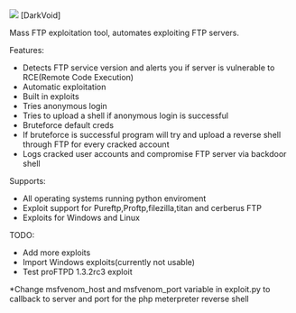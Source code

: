 <img src="https://github.com/darkseid-security/DarkVoid/blob/main/IMG/Screenshot%20at%202022-12-04%2005-17-11.png">
[DarkVoid]

Mass FTP exploitation tool, automates exploiting FTP servers.

Features:
- Detects FTP service version and alerts you if server is vulnerable to RCE(Remote Code Execution)
- Automatic exploitation
- Built in exploits
- Tries anonymous login
- Tries to upload a shell if anonymous login is successful
- Bruteforce default creds
- If bruteforce is successful program will try and upload a reverse shell through FTP for every cracked account
- Logs cracked user accounts and compromise FTP server via backdoor shell

Supports:
- All operating systems running python enviroment
- Exploit support for Pureftp,Proftp,filezilla,titan and cerberus FTP
- Exploits for Windows and Linux

TODO:
- Add more exploits
- Import Windows exploits(currently not usable)
- Test proFTPD 1.3.2rc3 exploit 

*Change msfvenom_host and msfvenom_port variable in exploit.py to callback to server and port for the php meterpreter reverse shell
